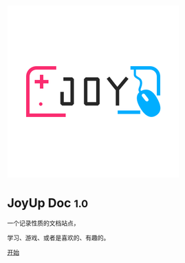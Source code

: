 <!--
 * @FilePath: \docs\_coverpage.md
 * @Date: 2024-04-03 22:57:51
 * @Author: SoulSeven7 xc.xiaoqi7@foxmail.com
 * @LastEditors: SoulSeven7 xc.xiaoqi7@foxmail.com
 * @LastEditTime: 2024-04-05 22:32:03
 * @Description:
-->

![logo](assets/logo1.png)

# JoyUp Doc <small>1.0</small>

一个记录性质的文档站点，

学习、游戏、或者是喜欢的、有趣的。

[开始](/guide.md)
